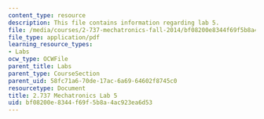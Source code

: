 ```yaml
---
content_type: resource
description: This file contains information regarding lab 5.
file: /media/courses/2-737-mechatronics-fall-2014/bf08200e8344f69f5b8a4ac923ea6d53_MIT2_737F14_Lab5.pdf
file_type: application/pdf
learning_resource_types:
- Labs
ocw_type: OCWFile
parent_title: Labs
parent_type: CourseSection
parent_uid: 58fc71a6-70de-17ac-6a69-64602f8745c0
resourcetype: Document
title: 2.737 Mechatronics Lab 5
uid: bf08200e-8344-f69f-5b8a-4ac923ea6d53
---
```

